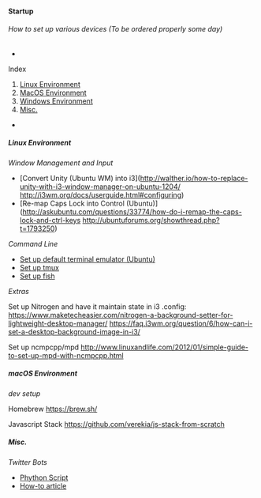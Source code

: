 #### Startup
###### How to set up various devices (To be ordered properly some day)

-

Index

1. [Linux Environment](#linux-environment)
2. [MacOS Environment](#macos-environment)
3. [Windows Environment](#windows-environment)
4. [Misc.](#misc)

-

##### Linux Environment

*Window Management and Input*

- [Convert Unity (Ubuntu WM) into i3](http://walther.io/how-to-replace-unity-with-i3-window-manager-on-ubuntu-1204/
http://i3wm.org/docs/userguide.html#configuring)
- [Re-map Caps Lock into Control (Ubuntu)](http://askubuntu.com/questions/33774/how-do-i-remap-the-caps-lock-and-ctrl-keys
http://ubuntuforums.org/showthread.php?t=1793250)

*Command Line*

- [Set up default terminal emulator (Ubuntu)](http://www.howtogeek.com/howto/ubuntu/set-the-default-terminal-emulator-on-ubuntu-linux/)
- [Set up tmux](https://robots.thoughtbot.com/a-tmux-crash-course)
- [Set up fish](http://fishshell.com/docs/current/index.html)

*Extras*

Set up Nitrogen and have it maintain state in i3 .config:
https://www.maketecheasier.com/nitrogen-a-background-setter-for-lightweight-desktop-manager/
https://faq.i3wm.org/question/6/how-can-i-set-a-desktop-background-image-in-i3/

Set up ncmpcpp/mpd
http://www.linuxandlife.com/2012/01/simple-guide-to-set-up-mpd-with-ncmpcpp.html


##### macOS Environment 

*dev setup*

Homebrew
https://brew.sh/

Javascript Stack
https://github.com/verekia/js-stack-from-scratch


##### Misc.

*Twitter Bots*

- [Phython Script](https://github.com/tommeagher/heroku_ebooks)
- [How-to article](https://medium.com/science-friday-footnotes/how-to-make-a-twitter-bot-in-under-an-hour-259597558acf#.htlgy8fqw)
